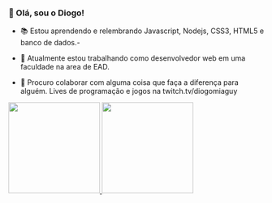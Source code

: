 ### 👋 Olá, sou o Diogo!


- 📚 Estou aprendendo e relembrando Javascript, Nodejs, CSS3, HTML5 e banco de dados.- 

- 🔭 Atualmente estou trabalhando como desenvolvedor web em uma faculdade na area de EAD.

- 👯 Procuro colaborar com alguma coisa que faça a diferença para alguém. Lives de programação e jogos na twitch.tv/diogomiaguy
<!--
**diogomiaguy/diogomiaguy** is a ✨ _special_ ✨ repository because its `README.md` (this file) appears on your GitHub profile.

Here are some ideas to get you started:

- 🔭 I’m currently working on ...
- 🌱 I’m currently learning ...
- 👯 I’m looking to collaborate on ...
- 🤔 I’m looking for help with ...
- 💬 Ask me about ...
- 📫 How to reach me: ...
- 😄 Pronouns: ...
- ⚡ Fun fact: ...
-->
  <a href="https://github.com/diogomiaguy">
  <img height="180em" src="https://github-readme-stats.vercel.app/api?username=diogomiaguy&show_icons=true&theme=dracula&include_all_commits=true&count_private=true"/>
  <a href="https://github.com/diogomiaguy">
  <img height="180em" src="https://github-readme-stats.vercel.app/api?username=diogomiaguy&show_icons=true&theme=dracula&include_all_commits=true&count_private=true"/>
 
